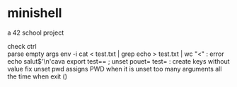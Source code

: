 # minishell
a 42 school project

check ctrl \
parse empty args
env -i 
cat < test.txt | grep echo > test.txt | wc
"<" : error
echo salut$'\n'cava
export test== ; unset pouet= test= : create keys without value
fix unset
pwd assigns PWD when it is unset
too many arguments all the time when exit ()